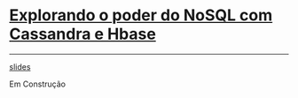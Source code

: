 # **<u>Explorando o poder do NoSQL com Cassandra e Hbase</u>**

------

[slides](./slides/slides_live_05.pdf)



Em Construção